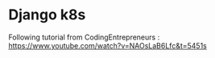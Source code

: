# Django k8s

Following tutorial from CodingEntrepreneurs : https://www.youtube.com/watch?v=NAOsLaB6Lfc&t=5451s
